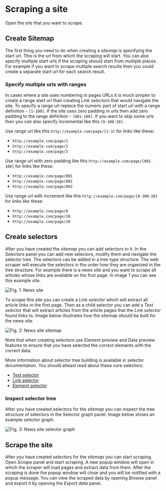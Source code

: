 # Scraping a site

Open the site that you want to scrape.

## Create Sitemap

The first thing you need to do when creating a _sitemap_ is specifying the
start url. This is the url from which the scraping will start. You can also
specify multiple start urls if the scraping should start from multiple places.
For example if you want to scrape multiple search results then you could create
a separate start url for each search result.

### Specify multiple urls with ranges

In cases where a site uses numbering in pages URLs it is much simpler to create
a range start url than creating _Link selectors_ that would navigate the site.
To specify a range url replace the numeric part of start url with a range
definition - `[1-100]`. If the site uses zero padding in urls then add zero
padding to the range definition - `[001-100]`. If you want to skip some urls
then you can also specify incremental like this `[0-100:10]`.

Use range url like this `http://example.com/page/[1-3]` for links like these:

-   `http://example.com/page/1`
-   `http://example.com/page/2`
-   `http://example.com/page/3`

Use range url with zero padding like this `http://example.com/page/[001-100]`
for links like these:

-   `http://example.com/page/001`
-   `http://example.com/page/002`
-   `http://example.com/page/003`

Use range url with increment like this `http://example.com/page/[0-100:10]` for
links like these:

-   `http://example.com/page/0`
-   `http://example.com/page/10`
-   `http://example.com/page/20`

## Create selectors

After you have created the _sitemap_ you can add selectors to it. In the
_Selectors_ panel you can add new selectors, modify them and navigate the
selector tree.
The selectors can be added in a tree type structure. The web scraper will
execute the selectors in the order how they are organized in the tree
structure. For example there is a news site and you want to scrape all articles
whose links are available on the first page. In image 1 you can see this
example site.

![Fig. 1: News site][image-news-site]

To scrape this site you can create a _Link selector_ which will extract all
article links in the first page. Then as a child selector you can add a
_Text selector_ that will extract articles from the article pages that the
_Link selector_ found links to. Image below illustrates how the _sitemap_
should be built for the news site.

![Fig. 2: News site sitemap][image-news-site-sitemap]

Note that when creating selectors use Element preview and Data preview features
to ensure that you have selected the correct elements with the correct data.

More information about selector tree building is available in selector
documentation. You should atleast read about these core selectors:

-   [Text selector][text-selector]
-   [Link selector][link-selector]
-   [Element selector][element-selector]

### Inspect selector tree

After you have created selectors for the _sitemap_ you can inspect the tree
structure of selectors in the Selector graph panel. Image below shows an
example selector graph.

![Fig. 3: News site selector graph][image-news-site-selector-graph]

## Scrape the site

After you have created selectors for the _sitemap_ you can start scraping. Open
_Scrape_ panel and start scraping. A new popup window will open in which the
scraper will load pages and extract data from them. After the scraping is done
the popup window will close and you will be notified with a popup message. You can view
the scraped data by opening _Browse_ panel and export it by opening the
_Export data_ panel.

[image-news-site]: images/scraping-a-site/news-site.png?raw=true
[image-news-site-sitemap]: images/scraping-a-site/news-site-sitemap.png?raw=true
[image-news-site-selector-graph]: images/scraping-a-site/news-site-selector-graph.png?raw=true
[text-selector]: Selectors/Text%20selector.md
[link-selector]: Selectors/Link%20selector.md
[element-selector]: Selectors/Element%20selector.md
